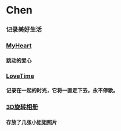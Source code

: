 # Chen
### 记录美好生活
### [MyHeart](https://chenxi-u.github.io/Chen/MyHeart/MyHeart.html)
#### 跳动的爱心
### [LoveTime](https://chenxi-u.github.io/Chen/LoveTime/Love.html)
#### 记录在一起的时光，它将一直走下去，永不停歇。
### [3D旋转相册](https://chenxi-u.github.io/Chen/3D/3D.html)
#### 存放了几张小姐姐照片
